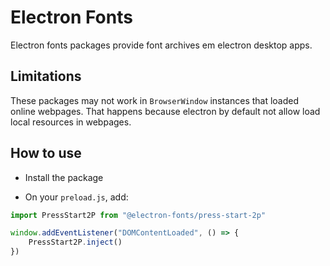 # Electron Fonts

Electron fonts packages provide font archives em electron desktop apps.

## Limitations

These packages may not work in `BrowserWindow` instances that loaded online webpages. That happens because electron by default not allow load local resources in webpages.

## How to use

* Install the package

* On your `preload.js`, add:

```ts
import PressStart2P from "@electron-fonts/press-start-2p"

window.addEventListener("DOMContentLoaded", () => {
    PressStart2P.inject()
})
```